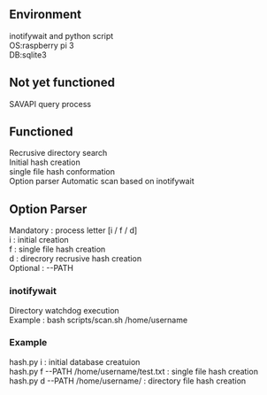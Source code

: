 ## Environment
inotifywait and python script  
OS:raspberry pi 3  
DB:sqlite3  

## Not yet functioned
SAVAPI query process  



## Functioned
Recrusive directory search  
Initial hash creation  
single file hash conformation  
Option parser
Automatic scan based on inotifywait  

## Option Parser
Mandatory : process letter [i / f / d]  
i : initial creation  
f : single file hash creation  
d : direcrory recrusive hash creation  
Optional : --PATH  

### inotifywait
Directory watchdog execution  
Example : bash scripts/scan.sh /home/username  


### Example
hash.py i                                 : initial database creatuion  
hash.py f --PATH /home/username/test.txt  : single file hash creation  
hash.py d --PATH /home/username/          : directory file hash creation  




